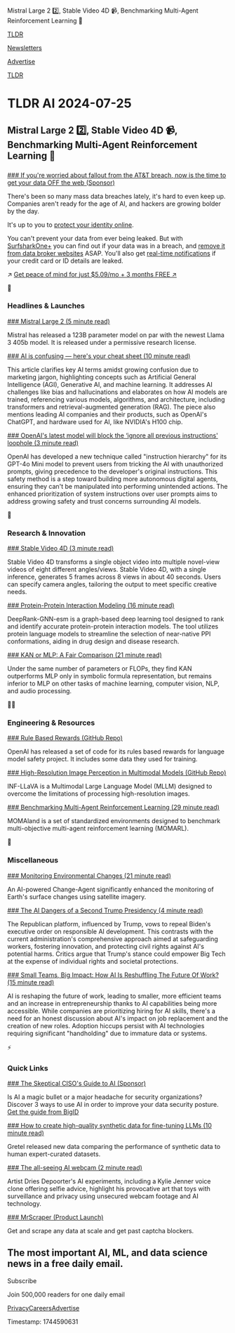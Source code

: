 Mistral Large 2 2️⃣, Stable Video 4D 📹, Benchmarking Multi-Agent Reinforcement Learning 🤖

[TLDR](/)

[Newsletters](/newsletters)

[Advertise](https://advertise.tldr.tech/)

[TLDR](/)

# TLDR AI 2024-07-25

## Mistral Large 2 2️⃣, Stable Video 4D 📹, Benchmarking Multi-Agent Reinforcement Learning 🤖

### 

[### If you're worried about fallout from the AT&T breach, now is the time to get your data OFF the web (Sponsor)](https://get.surfshark.net/aff_c?offer_id=1587&amp;aff_id=16286&amp;url_id=2107)

There's been so many mass data breaches lately, it's hard to even keep up. Companies aren't ready for the age of AI, and hackers are growing bolder by the day.

It's up to you to [protect your identity online](https://get.surfshark.net/aff_c?offer_id=1587&aff_id=16286&url_id=2107).

You can't prevent your data from ever being leaked. But with [SurfsharkOne+](https://get.surfshark.net/aff_c?offer_id=1587&aff_id=16286&url_id=2107) you can find out if your data was in a breach, and [remove it from data broker websites](https://get.surfshark.net/aff_c?offer_id=1587&aff_id=16286&url_id=2107) ASAP. You'll also get [real-time notifications](https://get.surfshark.net/aff_c?offer_id=1587&aff_id=16286&url_id=2107) if your credit card or ID details are leaked.

↗️ [Get peace of mind for just $5.09/mo + 3 months FREE ↗️](https://get.surfshark.net/aff_c?offer_id=1587&aff_id=16286&url_id=2107)

🚀

### Headlines & Launches

[### Mistral Large 2 (5 minute read)](https://mistral.ai/news/mistral-large-2407/?utm_source=tldrai)

Mistral has released a 123B parameter model on par with the newest Llama 3 405b model. It is released under a permissive research license.

[### AI is confusing — here's your cheat sheet (10 minute read)](https://www.theverge.com/24201441/ai-terminology-explained-humans?utm_source=tldrai)

This article clarifies key AI terms amidst growing confusion due to marketing jargon, highlighting concepts such as Artificial General Intelligence (AGI), Generative AI, and machine learning. It addresses AI challenges like bias and hallucinations and elaborates on how AI models are trained, referencing various models, algorithms, and architecture, including transformers and retrieval-augmented generation (RAG). The piece also mentions leading AI companies and their products, such as OpenAI's ChatGPT, and hardware used for AI, like NVIDIA's H100 chip.

[### OpenAI's latest model will block the ‘ignore all previous instructions' loophole (3 minute read)](https://www.theverge.com/2024/7/19/24201414/openai-chatgpt-gpt-4o-prompt-injection-instruction-hierarchy?utm_source=tldrai)

OpenAI has developed a new technique called "instruction hierarchy" for its GPT-4o Mini model to prevent users from tricking the AI with unauthorized prompts, giving precedence to the developer's original instructions. This safety method is a step toward building more autonomous digital agents, ensuring they can't be manipulated into performing unintended actions. The enhanced prioritization of system instructions over user prompts aims to address growing safety and trust concerns surrounding AI models.

🧠

### Research & Innovation

[### Stable Video 4D (3 minute read)](https://stability.ai/news/stable-video-4d?utm_source=tldrai)

Stable Video 4D transforms a single object video into multiple novel-view videos of eight different angles/views. Stable Video 4D, with a single inference, generates 5 frames across 8 views in about 40 seconds. Users can specify camera angles, tailoring the output to meet specific creative needs.

[### Protein-Protein Interaction Modeling (16 minute read)](https://arxiv.org/abs/2407.16375v1?utm_source=tldrai)

DeepRank-GNN-esm is a graph-based deep learning tool designed to rank and identify accurate protein-protein interaction models. The tool utilizes protein language models to streamline the selection of near-native PPI conformations, aiding in drug design and disease research.

[### KAN or MLP: A Fair Comparison (21 minute read)](https://arxiv.org/abs/2407.16674?utm_source=tldrai)

Under the same number of parameters or FLOPs, they find KAN outperforms MLP only in symbolic formula representation, but remains inferior to MLP on other tasks of machine learning, computer vision, NLP, and audio processing.

👨‍💻

### Engineering & Resources

[### Rule Based Rewards (GitHub Repo)](https://github.com/openai/safety-rbr-code-and-data?utm_source=tldrai)

OpenAI has released a set of code for its rules based rewards for language model safety project. It includes some data they used for training.

[### High-Resolution Image Perception in Multimodal Models (GitHub Repo)](https://github.com/weihuanglin/inf-llava?utm_source=tldrai)

INF-LLaVA is a Multimodal Large Language Model (MLLM) designed to overcome the limitations of processing high-resolution images.

[### Benchmarking Multi-Agent Reinforcement Learning (29 minute read)](https://arxiv.org/abs/2407.16312v1?utm_source=tldrai)

MOMAland is a set of standardized environments designed to benchmark multi-objective multi-agent reinforcement learning (MOMARL).

🎁

### Miscellaneous

[### Monitoring Environmental Changes (21 minute read)](https://arxiv.org/abs/2403.19646v1?utm_source=tldrai)

An AI-powered Change-Agent significantly enhanced the monitoring of Earth's surface changes using satellite imagery.

[### The AI Dangers of a Second Trump Presidency (4 minute read)](https://www.techpolicy.press/the-ai-dangers-of-a-second-trump-presidency/?utm_source=tldrai)

The Republican platform, influenced by Trump, vows to repeal Biden's executive order on responsible AI development. This contrasts with the current administration's comprehensive approach aimed at safeguarding workers, fostering innovation, and protecting civil rights against AI's potential harms. Critics argue that Trump's stance could empower Big Tech at the expense of individual rights and societal protections.

[### Small Teams, Big Impact: How AI Is Reshuffling The Future Of Work? (15 minute read)](https://amritaroy.substack.com/p/small-teams-big-impact-how-ai-is?utm_source=tldrai)

AI is reshaping the future of work, leading to smaller, more efficient teams and an increase in entrepreneurship thanks to AI capabilities being more accessible. While companies are prioritizing hiring for AI skills, there's a need for an honest discussion about AI's impact on job replacement and the creation of new roles. Adoption hiccups persist with AI technologies requiring significant "handholding" due to immature data or systems.

⚡️

### Quick Links

[### The Skeptical CISO's Guide to AI (Sponsor)](https://home.bigid.com/download-ciso-guide-ai?utm_source=tldr&amp;utm_medium=ai&amp;utm_campaign=quicklinks)

Is AI a magic bullet or a major headache for security organizations? Discover 3 ways to use AI in order to improve your data security posture. [Get the guide from BigID](https://home.bigid.com/download-ciso-guide-ai?utm_source=tldr&utm_medium=ai&utm_campaign=quicklinks)

[### How to create high-quality synthetic data for fine-tuning LLMs (10 minute read)](https://gretel.ai/blog/how-to-create-high-quality-synthetic-data-for-fine-tuning-llms?utm_source=tldrai)

Gretel released new data comparing the performance of synthetic data to human expert-curated datasets.

[### The all-seeing AI webcam (2 minute read)](https://www.theverge.com/24199020/ai-art-dries-depoorter-selfies-surveillance-privacy-generative-ai?utm_source=tldrai)

Artist Dries Depoorter's AI experiments, including a Kylie Jenner voice clone offering selfie advice, highlight his provocative art that toys with surveillance and privacy using unsecured webcam footage and AI technology.

[### MrScraper (Product Launch)](https://www.producthunt.com/posts/mrscraper?utm_source=tldrai)

Get and scrape any data at scale and get past captcha blockers.

## The most important AI, ML, and data science news in a free daily email.

Subscribe

Join 500,000 readers for one daily email

[Privacy](/privacy)[Careers](https://jobs.ashbyhq.com/tldr.tech)[Advertise](/ai/advertise)

Timestamp: 1744590631